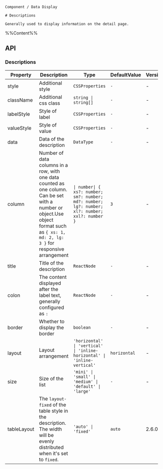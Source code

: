 `````
Component / Data Display

# Descriptions

Generally used to display information on the detail page.
`````

%%Content%%

## API

### Descriptions

|Property|Description|Type|DefaultValue|Version|
|---|---|---|---|---|
|style|Additional style|`CSSProperties`|`-`|-|
|className|Additional css class|`string \| string[]`|`-`|-|
|labelStyle|Style of label|`CSSProperties`|`-`|-|
|valueStyle|Style of value|`CSSProperties`|`-`|-|
|data|Data of the description|`DataType`|`-`|-|
|column|Number of data columns in a row, with one data counted as one column. Can be set with a number or object.Use object format such as `{ xs: 1, md: 2, lg: 3 }` for responsive arrangement|`\| number\| { xs?: number; sm?: number; md?: number; lg?: number; xl?: number; xxl?: number }`|`3`|-|
|title|Title of the description|`ReactNode`|`-`|-|
|colon|The content displayed after the label text, generally configured as `:`|`ReactNode`|`-`|-|
|border|Whether to display the border|`boolean`|`-`|-|
|layout|Layout arrangement|`'horizontal' \| 'vertical' \| 'inline-horizontal' \| 'inline-vertical'`|`horizontal`|-|
|size|Size of the list|`'mini' \| 'small' \| 'medium' \| 'default' \| 'large'`|`-`|-|
|tableLayout|The `layout-fixed` of the table style in the description. The width will be evenly distributed when it's set to `fixed`.|`'auto' \| 'fixed'`|`auto`|2.6.0|
